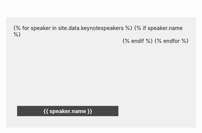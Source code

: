 <style>
.speakers-container {
    display: flex;
    flex-wrap: wrap;
    justify-content: center;
    background-color: #f0f0f0; /* Color de fondo nuevo */
    padding: 20px;
}

.speakers-container li {
    flex: 1 0 21%; /* Ajuste de ancho */
    margin: 10px;
    list-style-type: none;
    text-align: center;
    display: flex;
    flex-direction: column;
    align-items: center;
}

.keynote-img {
    display: block;
    width: 100%;
    height: 160px; /* Ajusta la altura según sea necesario */
    background-size: cover;
    background-position: center;
    margin-bottom: 10px; /* Añadir espacio entre la imagen y el nombre */
}

h4 {
    color: white; /* Color de texto blanco */
    background-color: rgba(0, 0, 0, 0.7); /* Fondo semitransparente para legibilidad */
    padding: 5px;
    margin: 0;
    width: 100%; /* Ajuste al ancho de la imagen */
    box-sizing: border-box;
}
</style>

<h3 style="color: white;">Speakers</h3>
<ul class="speakers-container">
{% for speaker in site.data.keynotespeakers %}
    {% if speaker.name %}
        <li>
            <a href="/program/keynotes#{{ speaker.name | slugify }}" class="keynote-img"
               style="background-image: url(assets/images/speakers/{{ speaker.image | default: 'owasp_logo.png' }});">
            </a>
            <h4>{{ speaker.name }}</h4>
        </li>
    {% endif %}
{% endfor %}
</ul>
